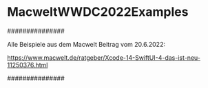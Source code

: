 # MacweltWWDC2022Examples

###############

Alle Beispiele aus dem Macwelt Beitrag vom 20.6.2022:

https://www.macwelt.de/ratgeber/Xcode-14-SwiftUI-4-das-ist-neu-11250376.html

###############
